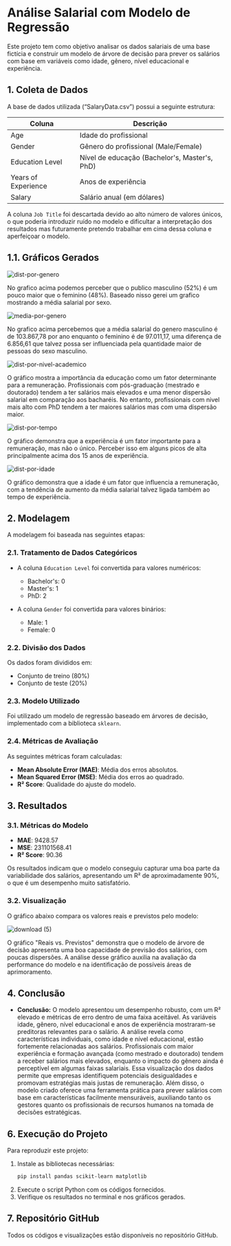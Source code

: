 # Análise Salarial com Modelo de Regressão

Este projeto tem como objetivo analisar os dados salariais de uma base fictícia e construir um modelo de árvore de decisão para prever os salários com base em variáveis como idade, gênero, nível educacional e experiência.

## 1. Coleta de Dados

A base de dados utilizada (“SalaryData.csv”) possui a seguinte estrutura:

| Coluna              | Descrição                                     |
| ------------------- | --------------------------------------------- |
| Age                 | Idade do profissional                         |
| Gender              | Gênero do profissional (Male/Female)          |
| Education Level     | Nível de educação (Bachelor's, Master's, PhD) |
| Years of Experience | Anos de experiência                           |
| Salary              | Salário anual (em dólares)                    |

A coluna `Job Title` foi descartada devido ao alto número de valores únicos, o que poderia introduzir ruído no modelo e dificultar a interpretação dos resultados mas futuramente pretendo trabalhar em cima dessa coluna e aperfeiçoar o modelo.

## 1.1. Gráficos Gerados

![dist-por-genero](https://github.com/alexmdebarros/PredictingSalariesML/blob/main/dist-por-genero.png)

No grafico acima podemos perceber que o publico masculino (52%) é um pouco maior que o feminino (48%).
Baseado nisso gerei um grafico mostrando a média salarial por sexo.

![media-por-genero](https://github.com/alexmdebarros/PredictingSalariesML/blob/main/media-por-genero.png)

No grafico acima percebemos que a média salarial do genero masculino é de 103.867,78 por ano enquanto o feminino é de 97.011,17, uma diferença de 6.856,61 que talvez possa ser influenciada pela quantidade maior de pessoas do sexo masculino.

![dist-por-nivel-academico](https://github.com/alexmdebarros/PredictingSalariesML/blob/main/distr-por-nivel-academico.png)

O gráfico mostra a importância da educação como um fator determinante para a remuneração. Profissionais com pós-graduação (mestrado e doutorado) tendem a ter salários mais elevados e uma menor dispersão salarial em comparação aos bacharéis. No entanto, profissionais com nivel mais alto com PhD tendem a ter maiores salários mas com uma dispersão maior.

![dist-por-tempo](https://github.com/alexmdebarros/PredictingSalariesML/blob/main/media-por-tempo.png)

O gráfico demonstra que a experiência é um fator importante para a remuneração, mas não o único. Perceber isso em alguns picos de alta principalmente acima dos 15 anos de experiência.

![dist-por-idade](https://github.com/alexmdebarros/PredictingSalariesML/blob/main/media-por-idade.png)

O gráfico demonstra que a idade é um fator que influencia a remuneração, com a tendência de aumento da média salarial talvez ligada também ao tempo de experiência.

## 2. Modelagem

A modelagem foi baseada nas seguintes etapas:

### 2.1. Tratamento de Dados Categóricos

- A coluna `Education Level` foi convertida para valores numéricos:

  - Bachelor's: 0
  - Master's: 1
  - PhD: 2

- A coluna `Gender` foi convertida para valores binários:

  - Male: 1
  - Female: 0

### 2.2. Divisão dos Dados

Os dados foram divididos em:

- Conjunto de treino (80%)
- Conjunto de teste (20%)

### 2.3. Modelo Utilizado

Foi utilizado um modelo de regressão baseado em árvores de decisão, implementado com a biblioteca `sklearn`.

### 2.4. Métricas de Avaliação

As seguintes métricas foram calculadas:

- **Mean Absolute Error (MAE)**: Média dos erros absolutos.
- **Mean Squared Error (MSE)**: Média dos erros ao quadrado.
- **R² Score**: Qualidade do ajuste do modelo.

## 3. Resultados

### 3.1. Métricas do Modelo

- **MAE**: 9428.57
- **MSE**: 231101568.41
- **R² Score**: 90.36

Os resultados indicam que o modelo conseguiu capturar uma boa parte da variabilidade dos salários, apresentando um R² de aproximadamente 90%, o que é um desempenho muito satisfatório.

### 3.2. Visualização

O gráfico abaixo compara os valores reais e previstos pelo modelo:

![download (5)](https://github.com/user-attachments/assets/77476656-c26d-445c-ba83-d363f87990f2)

O gráfico "Reais vs. Previstos" demonstra que o modelo de árvore de decisão apresenta uma boa capacidade de previsão dos salários, com poucas dispersões. A análise desse gráfico auxilia na avaliação da performance do modelo e na identificação de possíveis áreas de aprimoramento.

## 4. Conclusão

- **Conclusão:** O modelo apresentou um desempenho robusto, com um R² elevado e métricas de erro dentro de uma faixa aceitável. As variáveis idade, gênero, nível educacional e anos de experiência mostraram-se preditoras relevantes para o salário.
A análise revela como características individuais, como idade e nível educacional, estão fortemente relacionadas aos salários. Profissionais com maior experiência e formação avançada (como mestrado e doutorado) tendem a receber salários mais elevados, enquanto o impacto do gênero ainda é perceptível em algumas faixas salariais. Essa visualização dos dados permite que empresas identifiquem potenciais desigualdades e promovam estratégias mais justas de remuneração.
Além disso, o modelo criado oferece uma ferramenta prática para prever salários com base em características facilmente mensuráveis, auxiliando tanto os gestores quanto os profissionais de recursos humanos na tomada de decisões estratégicas.

## 6. Execução do Projeto

Para reproduzir este projeto:

1. Instale as bibliotecas necessárias:
   ```bash
   pip install pandas scikit-learn matplotlib
   ```
2. Execute o script Python com os códigos fornecidos.
3. Verifique os resultados no terminal e nos gráficos gerados.

## 7. Repositório GitHub

Todos os códigos e visualizações estão disponíveis no repositório GitHub.


